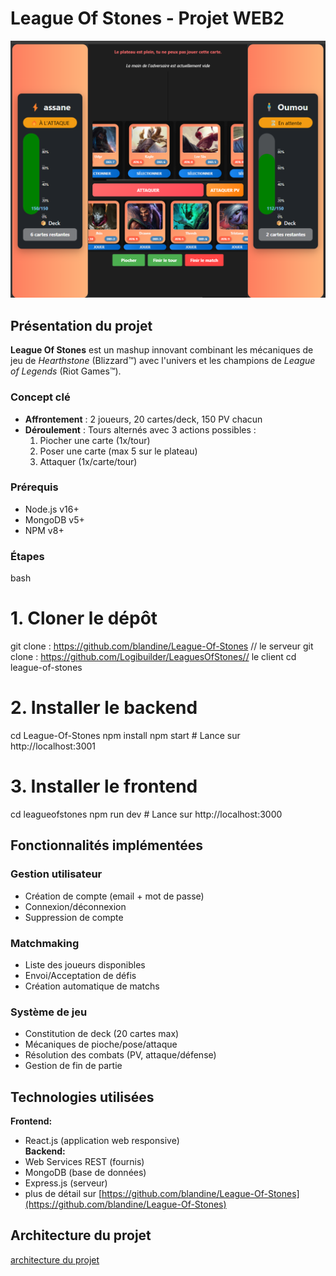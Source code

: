 # League Of Stones - Projet WEB2  
![Match en cours de Logo League of Stones](LOS.png)  
## Présentation du projet  

**League Of Stones** est un mashup innovant combinant les mécaniques de jeu de *Hearthstone* (Blizzard™) avec l'univers et les champions de *League of Legends* (Riot Games™).  

### Concept clé  
- **Affrontement** : 2 joueurs, 20 cartes/deck, 150 PV chacun  
- **Déroulement** : Tours alternés avec 3 actions possibles :  
  1. Piocher une carte (1x/tour)  
  2. Poser une carte (max 5 sur le plateau)  
  3. Attaquer (1x/carte/tour)  
### Prérequis
- Node.js v16+
- MongoDB v5+
- NPM v8+

### Étapes
bash
# 1. Cloner le dépôt
git clone : https://github.com/blandine/League-Of-Stones // le serveur
git clone : https://github.com/Logibuilder/LeaguesOfStones// le client
cd league-of-stones

# 2. Installer le backend
cd League-Of-Stones
npm install
npm start  # Lance sur http://localhost:3001

# 3. Installer le frontend
cd leagueofstones
npm run dev  # Lance sur http://localhost:3000

## Fonctionnalités implémentées  

### Gestion utilisateur  
- Création de compte (email + mot de passe)  
- Connexion/déconnexion  
- Suppression de compte  

### Matchmaking  
- Liste des joueurs disponibles  
- Envoi/Acceptation de défis  
- Création automatique de matchs  

### Système de jeu  
- Constitution de deck (20 cartes max)  
- Mécaniques de pioche/pose/attaque  
- Résolution des combats (PV, attaque/défense)  
- Gestion de fin de partie  

## Technologies utilisées  

**Frontend:**  
- React.js (application web responsive)  
**Backend:**  
- Web Services REST (fournis)  
- MongoDB (base de données)  
- Express.js (serveur)
- plus de détail sur [https://github.com/blandine/League-Of-Stones](https://github.com/blandine/League-Of-Stones)

## Architecture du projet  
[architecture du projet](architecture_l_o_s.png)
